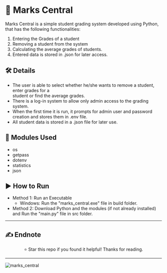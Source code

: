# 💯 Marks Central
Marks Central is a simple student grading system developed using Python, that has the following functionalities:  
1. Entering the Grades of a student  
2. Removing a student from the system  
3. Calculating the average grades of students.
4. Entered data is stored in .json for later access.

## 🛠️ Details
- The user is able to select whether he/she wants to remove a student, enter grades for a  
student or find the average grades.  
-   There is a log-in system to allow only admin access to the grading system.
-   When the first time it is run, it prompts for admin user and password creation and stores them in .env file.
- All student data is stored in a .json file for later use.

## 📝 Modules Used
- os
- getpass
- dotenv
- statistics
- json

## ▶️ How to Run
- Method 1: Run an Executable
   - Windows: Run the "marks_central.exe" file in build folder.
- Method 2: Download Python and the modules (if not already installed) and Run the "main.py" file in src folder.

---

## ✍️ Endnote

<p align="center">⭐ Star this repo if you found it helpful! Thanks for reading.</p>

---
![marks_central](https://github.com/user-attachments/assets/8f1c9eb2-1324-48c6-8f3a-603d274d0fc2)

